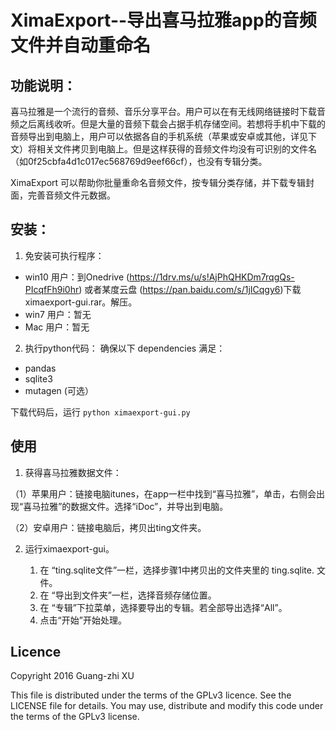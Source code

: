 # XimaExport--导出喜马拉雅app的音频文件并自动重命名

## 功能说明：

喜马拉雅是一个流行的音频、音乐分享平台。用户可以在有无线网络链接时下载音频之后离线收听。但是大量的音频下载会占据手机存储空间。若想将手机中下载的音频导出到电脑上，用户可以依据各自的手机系统（苹果或安卓或其他，详见下文）将相关文件拷贝到电脑上。但是这样获得的音频文件均没有可识别的文件名（如0f25cbfa4d1c017ec568769d9eef66cf），也没有专辑分类。

XimaExport 可以帮助你批量重命名音频文件，按专辑分类存储，并下载专辑封面，完善音频文件元数据。

## 安装：

1. 免安装可执行程序：
  * win10 用户：到Onedrive (https://1drv.ms/u/s!AjPhQHKDm7rqgQs-PIcqfFh9i0hr) 或者某度云盘 (https://pan.baidu.com/s/1jICqgy6)下载ximaexport-gui.rar。解压。
  * win7 用户：暂无
  * Mac 用户：暂无


2. 执行python代码：
  确保以下 dependencies 满足：
  * pandas
  * sqlite3
  * mutagen (可选）
  
  下载代码后，运行
  `python ximaexport-gui.py`


## 使用

1. 获得喜马拉雅数据文件：
  
  （1）苹果用户：链接电脑itunes，在app一栏中找到“喜马拉雅”，单击，右侧会出现“喜马拉雅”的数据文件。选择“iDoc”，并导出到电脑。

  （2）安卓用户：链接电脑后，拷贝出ting文件夹。

2. 运行ximaexport-gui。

    1. 在 “ting.sqlite文件”一栏，选择步骤1中拷贝出的文件夹里的 ting.sqlite. 文件。
    2. 在 “导出到文件夹”一栏，选择音频存储位置。
    3. 在 “专辑”下拉菜单，选择要导出的专辑。若全部导出选择“All”。
    4. 点击“开始”开始处理。


## Licence

Copyright 2016 Guang-zhi XU

This file is distributed under the terms of the GPLv3 licence. See the LICENSE file for details.
You may use, distribute and modify this code under the terms of the GPLv3 license.





